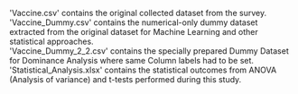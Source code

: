 'Vaccine.csv' contains the original collected dataset from the survey.  
'Vaccine_Dummy.csv' contains the numerical-only dummy dataset extracted from the original dataset for Machine Learning and other statistical approaches.  
'Vaccine_Dummy_2_2.csv' contains the specially prepared Dummy Dataset for Dominance Analysis where same Column labels had to be set.  
'Statistical_Analysis.xlsx' contains the statistical outcomes from ANOVA (Analysis of variance) and t-tests performed during this study.  
